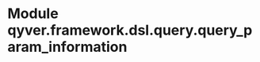 Module qyver.framework.dsl.query.query_param_information
==============================================================
